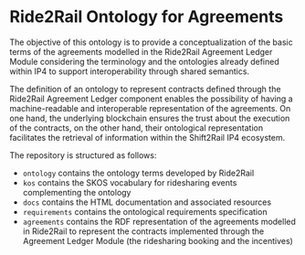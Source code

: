 # Ride2Rail Ontology for Agreements 
The objective of this ontology is to provide a conceptualization of the basic terms of the agreements modelled in the Ride2Rail Agreement Ledger Module considering the terminology and the ontologies already defined within IP4 to support interoperability through shared semantics.

The definition of an ontology to represent contracts defined through the Ride2Rail Agreement Ledger component enables the possibility of having a machine-readable and interoperable representation of the agreements. On one hand, the underlying blockchain ensures the trust about the execution of the contracts, on the other hand, their ontological representation facilitates the retrieval of information within the Shift2Rail IP4 ecosystem.

The repository is structured as follows:

- `ontology` contains the ontology terms developed by Ride2Rail
- `kos` contains the SKOS vocabulary for ridesharing events complementing the ontology
- `docs` contains the HTML documentation and associated resources
- `requirements` contains the ontological requirements specification
- `agreements` contains the RDF representation of the agreements modelled in Ride2Rail to represent the contracts implemented through the Agreement Ledger Module (the ridesharing booking and the incentives)

